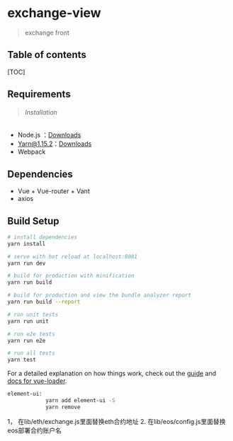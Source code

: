 # exchange-view
> exchange front 

## Table of contents

[TOC]

## Requirements

> ###### Installation

- Node.js ：[Downloads](https://nodejs.org/en/download/)
- Yarn@1.15.2：[Downloads](https://yarnpkg.com/zh-Hans/docs/install)
- Webpack



## Dependencies

- Vue + Vue-router + Vant
- axios



## Build Setup

```bash
# install dependencies
yarn install

# serve with hot reload at localhost:8081
yarn run dev

# build for production with minification
yarn run build

# build for production and view the bundle analyzer report
yarn run build --report

# run unit tests
yarn run unit

# run e2e tests
yarn run e2e

# run all tests
yarn test
```

For a detailed explanation on how things work, check out the [guide](http://vuejs-templates.github.io/webpack/) and [docs for vue-loader](http://vuejs.github.io/vue-loader).


```bash
element-ui:            
            yarn add element-ui -S
            yarn remove
```

1， 在lib/eth/exchange.js里面替换eth合约地址
2. 在lib/eos/config.js里面替换eos部署合约账户名
